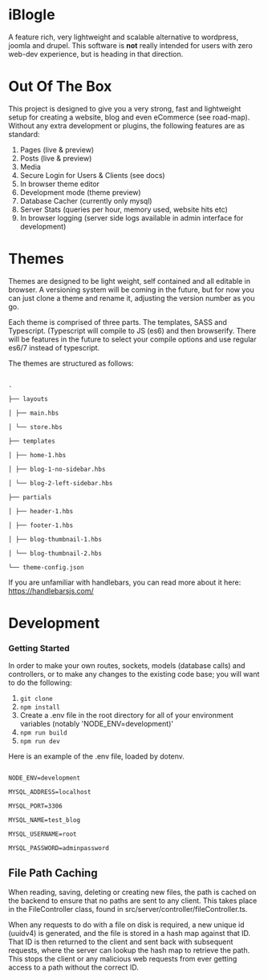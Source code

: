 # iBlogle


A feature rich, very lightweight and scalable alternative to wordpress, joomla and drupel. This software is **not** really intended for users with zero web-dev experience, but is heading in that direction.


# Out Of The Box


This project is designed to give you a very strong, fast and lightweight setup for creating a website, blog and even eCommerce (see road-map). Without any extra development or plugins, the following features are as standard:

1. Pages (live & preview)
2. Posts (live & preview)
3. Media
4. Secure Login for Users & Clients (see docs)
5. In browser theme editor
6. Development mode (theme preview)
7. Database Cacher (currently only mysql)
8. Server Stats (queries per hour, memory used, website hits etc)
9. In browser logging (server side logs available in admin interface for development)

# Themes

Themes are designed to be light weight, self contained and all editable in browser. A versioning system will be coming in the future, but for now you can just clone a theme and rename it, adjusting the version number as you go.

Each theme is comprised of three parts. The templates, SASS and Typescript. (Typescript will compile to JS (es6) and then browserify. There will be features in the future to select your compile options and use regular es6/7 instead of typescript.

The themes are structured as follows:

```

.

├── layouts

│ ├── main.hbs

│ └── store.hbs

├── templates

│ ├── home-1.hbs

│ ├── blog-1-no-sidebar.hbs

│ └── blog-2-left-sidebar.hbs

├── partials

│ ├── header-1.hbs

│ ├── footer-1.hbs

│ ├── blog-thumbnail-1.hbs

│ └── blog-thumbnail-2.hbs

└── theme-config.json

```

If you are unfamiliar with handlebars, you can read more about it here: https://handlebarsjs.com/


# Development


### Getting Started

In order to make your own routes, sockets, models (database calls) and controllers, or to make any changes to the existing code base; you will want to do the following:

1.  ``` git clone ```
2.  ``` npm install ```
3. Create a .env file in the root directory for all of your environment variables (notably 'NODE_ENV=development)'
4.  ``` npm run build ```
5.  ``` npm run dev ```


Here is an example of the .env file, loaded by dotenv.

```

NODE_ENV=development

MYSQL_ADDRESS=localhost

MYSQL_PORT=3306

MYSQL_NAME=test_blog

MYSQL_USERNAME=root

MYSQL_PASSWORD=adminpassword

```

## File Path Caching

When reading, saving, deleting or creating new files, the path is cached on the backend to ensure that no paths are sent to any client. This takes place in the FileController class, found in src/server/controller/fileController.ts.

When any requests to do with a file on disk is required, a new unique id (uuidv4) is generated, and the file is stored in a hash map against that ID. That ID is then returned to the client and sent back with subsequent requests, where the server can lookup the hash map to retrieve the path. This stops the client or any malicious web requests from ever getting access to a path without the correct ID.